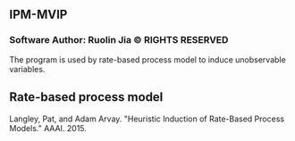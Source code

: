 ## IPM-MVIP
### Software Author: Ruolin Jia © RIGHTS RESERVED
The program is used by rate-based process model to induce unobservable variables. 

## Rate-based process model
Langley, Pat, and Adam Arvay. "Heuristic Induction of Rate-Based Process Models." AAAI. 2015.
